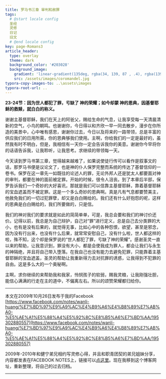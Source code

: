 ```yaml
---
title: 罗马书三章 审判和赦罪
tags: 
  # @start locale config
  圣经
  灵修
  日记
  旧文
  # @end locale config
key: page-Romans3
article_header:
  type: overlay
  theme: dark
  background_color: '#203028'
  background_image:
    gradient: 'linear-gradient(135deg, rgba(34, 139, 87 , .4), rgba(139, 34, 139, .4))'
    src: /assets/images/coromandel.jpg
typora-copy-images-to: ..\assets\images
typora-root-url: ..
---
```


**23-24节：因为世人都犯了罪，亏缺了 神的荣耀；如今却蒙 神的恩典，因基督耶稣的救赎，就白白的称义。**

<!--more-->

谢谢主基督耶稣，我们在天上的阿爸父，赐给生命的气息，让我享受每一天清晨清新的空气，小鸟的朝鸣。也谢谢你，今日得以和齐欣一早一同去散步，漫步在你所造的美景中，心中唯有感恩，谢谢你过去，今日以及将来的一路带领，总是丰富的供应我们的日用所需，你的恩典够我们使用。主啊，你给我们的一定是最好的，虽然我有时不明白，但是，我相信有一天你一定会告诉我你的美意。谢谢你今早将你的话语告诉我，让我聆听，让我思考。求继续的带领每一天。

今天读到罗马书第三章，觉得越来越难了，如果说使徒行传可以看作是叙事文的话，那罗马书便是议论文了，也是神的仆人保罗完整而系统的传达了基督信仰的一卷书。保罗在这一章先一如既往的论述人的罪，无论外邦人还是犹太人都要面对神的审判，都要在神的面前被定罪。开始的时候，很令人沮丧。到了本章后半部，保罗告诉我们一个奇妙的大好喜讯，那就是我们可以信靠主基督耶稣，靠着基督耶稣的宝血遮盖而不被定罪。这是一个多么奇妙的恩典啊。真是凡有气息都要赞美主，他赦免我们的一切过犯罪孽，却又是白白赐给的。我们还有什么好抱怨的呢，这样的恩典是白白赐给的，我们所要做的，只是信。

我们的神对我们的要求就是如此的简简单单，可是，我总会要和我们的神讨价还价。记得以前，我总是为自己辩护，自己对“罪”进行定义，总是自己去分类罪的大小，也有是没有后果的，就觉得无事，比如心中的各种怨恨，欲望，甚至是邪念，因为没有行出来，也没有什么后果，就常常安慰自己，没有什么啦，世人都这样的啦，殊不知，这个却是保罗说的“世人都犯了罪，亏缺了神的荣耀”。感谢圣灵一直以来的帮助，让我意识到，罪没有大小，都是会使我成为罪人，都会让我们与永生的神隔绝，并且将自己带入堕落。在我自己也没有能力去避免犯罪，只能靠着主基督耶稣的宝血遮盖，圣灵的帮助让我重新得力去对抗罪的诱惑，让我得到不犯罪的自由。这是多么大的一个奥秘啊。

主啊，求你继续的来帮助我和我家，怜悯孩子的软弱，赐我灵粮，让我刚强壮胆，能信心满满的行走在主的道中，不偏离左右。所以的颂赞荣耀都归给你。

---

本文在2009年10月26日发布于我的Facebook [https://www.facebook.com/notes/wanli-huang/%E7%BD%97%E9%A9%AC%E4%B9%A6%E4%B8%89%E7%AB%A0-%E5%AE%A1%E5%88%A4%E5%92%8C%E8%B5%A6%E7%BD%AA/195302880557](https://www.facebook.com/notes/wanli-huang/%E7%BD%97%E9%A9%AC%E4%B9%A6%E4%B8%89%E7%AB%A0-%E5%AE%A1%E5%88%A4%E5%92%8C%E8%B5%A6%E7%BD%AA/195302880557)

2009年-2010年和健宁弟兄相约写灵修心得，并且和职青团契的弟兄姐妹分享，内容都发表在FACEBOOK NOTES上，链接可以[点这里](https://www.facebook.com/wanli.huang/notes)。现在我移到这个博客网址，重新整理，将自己的过去归档。

---





